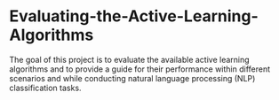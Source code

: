 # Evaluating-the-Active-Learning-Algorithms
The goal of this project is to evaluate the available active learning algorithms and to provide a guide for their performance within different scenarios and while conducting natural language processing (NLP) classification tasks.

